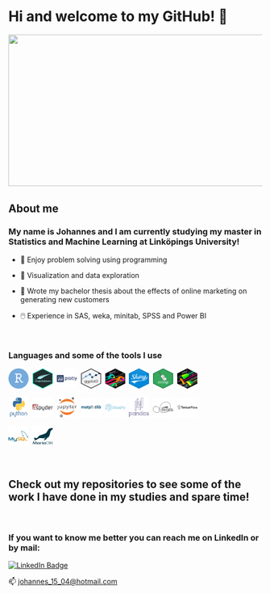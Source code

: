 # Hi and welcome to my GitHub! 👋

<div align="center">
  <img src="https://media.giphy.com/media/dWesBcTLavkZuG35MI/giphy.gif" width="600" height="300"/>
</div>


## About me

### My name is Johannes and I am currently studying my master in Statistics and Machine Learning at Linköpings University!

- 🧮 Enjoy problem solving using programming

- 🎨 Visualization and data exploration

- 📝 Wrote my bachelor thesis about the effects of online marketing on generating new customers

- 🖱️ Experience in SAS, weka, minitab, SPSS and Power BI


<br>

### Languages and some of the tools I use 
<div>
  <img src="https://github.com/devicons/devicon/blob/master/icons/rstudio/rstudio-original.svg" title="R" alt="R" width="40" height="40"/>&nbsp;
  <img src="https://github.com/rstudio/hex-stickers/blob/main/SVG/rmarkdown.svg" title="RMarkdown" alt="RMarkdown" width="40" height="40"/>&nbsp;
  <img src="https://github.com/devicons/devicon/blob/master/icons/plotly/plotly-original-wordmark.svg" title="Plotly" alt="Plotly" width="40" height="40"/>&nbsp;
  <img src="https://raw.githubusercontent.com/rstudio/hex-stickers/master/PNG/ggplot2.png" title="GGplot2" alt="GGplot2" width="40" height="40"/>&nbsp;
  <img src="https://github.com/rstudio/hex-stickers/blob/main/SVG/dbplyr.svg" title="Dplyr" alt="Dplyr" width="40" height="40"/>&nbsp;
  <img src="https://github.com/rstudio/hex-stickers/blob/main/SVG/shiny.svg" title="Shiny" alt="Shiny" width="40" height="40"/>&nbsp;
  <img src="https://github.com/rstudio/hex-stickers/blob/main/SVG/stringr.svg" title="Stringr" alt="Stringr" width="40" height="40"/>&nbsp;
  <img src="https://github.com/rstudio/hex-stickers/blob/main/SVG/tidyr.svg" title="Tidyr" alt="Tidyr" width="40" height="40"/>&nbsp;
  
  <img src="https://github.com/devicons/devicon/blob/master/icons/python/python-original-wordmark.svg" title="Python" alt="Python" width="40" height="40"/>&nbsp;
  <img src="https://github.com/devicons/devicon/blob/master/icons/spyder/spyder-original-wordmark.svg" title="Spyder" alt="Spyder" width="40" height="40"/>&nbsp;
  <img src="https://github.com/devicons/devicon/blob/master/icons/jupyter/jupyter-original-wordmark.svg" title="Jupyter" alt="Jupyter" width="40" height="40"/>&nbsp;
  <img src="https://github.com/devicons/devicon/blob/master/icons/matplotlib/matplotlib-original-wordmark.svg" title="MatplotLib" alt="Matplot" width="40" height="40"/>&nbsp;
  <img src="https://github.com/devicons/devicon/blob/master/icons/numpy/numpy-line-wordmark.svg" title="Numpy" alt="Numpy" width="40" height="40"/>&nbsp;
  <img src="https://github.com/devicons/devicon/blob/master/icons/pandas/pandas-line-wordmark.svg" title="Pandas" alt="Pandas" width="40" height="40"/>&nbsp;
  <img src="https://github.com/devicons/devicon/blob/master/icons/scikitlearn/scikitlearn-line.svg" title="ScikitLearn" alt="Scikit" width="40" height="40"/>&nbsp;
  <img src="https://github.com/devicons/devicon/blob/master/icons/tensorflow/tensorflow-line-wordmark.svg" title="Tensorflow" alt="Tensorflow" width="40" height="40"/>&nbsp;
  
  
  <img src="https://github.com/devicons/devicon/blob/master/icons/mysql/mysql-original-wordmark.svg" title="MySQL"  alt="MySQL" width="40" height="40"/>&nbsp;
  <img src="https://github.com/devicons/devicon/blob/master/icons/mariadb/mariadb-original-wordmark.svg" title="Mariadb" alt="Mariadb" width="40" height="40"/>&nbsp;
 
</div>

<br>

## Check out my repositories to see some of the work I have done in my studies and spare time!

<br>

### If you want to know me better you can reach me on LinkedIn or by mail:

<div id="badges">
  <a href="https://www.linkedin.com/in/johannes-hedstr%C3%B6m-240a32196/">
    <img src="https://raw.githubusercontent.com/rahuldkjain/github-profile-readme-generator/master/src/images/icons/Social/linked-in-alt.svg" alt="LinkedIn Badge" height='30' witdh ='40'/>
  </a>
</div>

📫 johannes_15_04@hotmail.com



